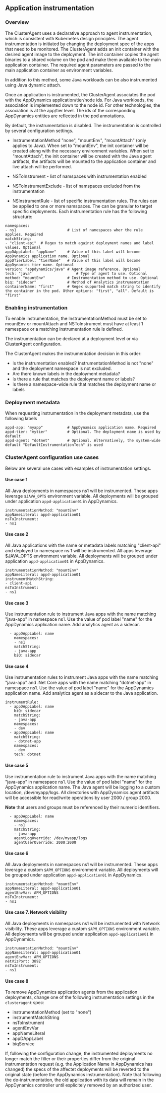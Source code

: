 ## Application instrumentation

### Overview

The ClusterAgent uses a declarative approach to agent instrumentation, which is consistent with Kubernetes design principles. 
The agent instrumentation is initiated by changing the deployment spec of the apps that need to be monitored. The ClusterAgent adds an init container with the desired agent image to the deployment. The init container copies the agent binaries to a shared volume on the pod and make them available to the main application container. The required agent parameters are passed to the main application container as environment variables. 

In addition to this method, some Java workloads can be also instrumented using Java dynamic attach.

Once an application is instrumented, the ClusterAgent associates the pod with the AppDynamics application/tier/node ids. For Java workloads, the association is implemented down to the node id. For other technologies, the association is at the app/tier level. The ids of the corresponding AppDynamics entities are reflected in the pod annotations.

By default, the instrumentation is disabled. The instrumentation is controlled by several configuration settings.
* InstrumentationMethod "none", "mountEnv", "mountAttach" (only applies to Java). When set to "mountEnv", the init container will be created along with the necessary environment variables. When set to "mountAttach", the init container will be created with the Java agent artifacts, the artifacts will be mounted to the application container and live attach will be performed.

* NSToInstrument - list of namspaces with instrumentation enabled
* NSToInstrumentExclude - list of namspaces excluded from the instrumentation
* NSInstrumentRule - list of specific instrumentation rules. The rules can be applied to one or more namspaces. The can be granular to target specific deployments. Each instrumentation rule has the following structure: 

```	  
namespaces:
- ns1						# List of namespaces wher the rule applies. Required
matchString: 
- "client-api"	# Regex to match against deployment names and label values. Optional
appDAppLabel: "appName"		# Value of this label will become AppDynamics application name. Optional			
appDTierLabel: "tierName"	# Value of this label will become AppDynamics tier name. Optional			
version: "appdynamics/java"	# Agent image reference. Optional
tech: "java"					# Type of agent to use. Optional
method: "mountEnv"			# Instrumentation method to use. Optional
biq: "sidecar"				# Method of Analytics instrumentation
containerName: "first"		# Regex supported match string to identify the container in the pod. Other options: "first", "all". Default is "first"
```

### Enabling instrumentation
To enable instrumentation, the InstrumentationMethod must be set to mountEnv or mountAttach and NSToInstrument must have at least 1 namespace or a matching instrumentation rule is defined.

The instrumentation can be declared at a deployment level or via ClusterAgent configuration.

 
The ClusterAgent makes the instrumentation decision in this order:

* Is the instrumentation enabled? InstrumentationMethod is not "none" and the deployment namespace is not excluded.
* Are there known labels in the deployment metadata?
* Is there a rule that matches the deployment name or labels?
* Is there a namespace-wide rule that matches the deployment	name or labels

### Deployment metadata
When requesting instrumentation in the deployment metadata, use the following labels

```
appd-app: "myapp"			# AppDynamics application name. Required
appd-tier: "mytier"  		# Optional. The deployment name is used by default
appd-agent: "dotnet" 		# Optional. Alternatively, the system-wide default "DefaultInstrumentationTech" is used
```


### ClusterAgent configuration use cases
Below are several use cases with examples of instrumentation settings.

#### Use case 1
All Java deployments in namespaces ns1 will be instrumented. These apps leverage `$JAVA_OPTS` environment variable. All deployments will be grouped under application `appd-application01` in AppDynamics.

```
instrumentationMethod: "mountEnv"
appNameLiteral: appd-application01
nsToInstrument:
- ns1
```

#### Use case 2 
All Java applications with the name or metadata labels matching "client-api"
and deployed to namespace ns 1 will be instrumented. All apps leverage $JAVA_OPTS environment variable. All deployments will be grouped under application `appd-application01` in AppDynamics.

```
instrumentationMethod: "mountEnv"
appNameLiteral: appd-application01
instrumentMatchString:
- client-api
nsToInstrument:
- ns1
```


#### Use case 3
Use instrumentation rule to instrument Java apps with the name matching "java-app" in namespace ns1. Use the value of pod label "name" for the AppDynamics application name. Add analytics agent as a sidecar.

```instrumentRule:
  - appDAppLabel: name
    namespaces:
    - ns1
    matchString: 
    - java-app
    biQ: sidecar
```


#### Use case 4
Use instrumentation rules to instrument Java apps with the name matching "java-app"  and .Net Core apps with the name matching "dotnet-app" in namespace ns1.  Use the value of pod label "name" for the AppDynamics application name. Add analytics agent as a sidecar to the Java application.


```
instrumentRule:
  - appDAppLabel: name
    biQ: sidecar
    matchString:
    - java-app
    namespaces:
    - dev
  - appDAppLabel: name
    matchString:
    - dotnet-app
    namespaces:
    - dev
    tech: dotnet
```

#### Use case 5
Use instrumentation rule to instrument Java apps with the name matching "java-app" in namespace ns1. Use the value of pod label "name" for the AppDynamics application name. 
The Java agent will be logging to a custom location, /dev/myapp/logs. All directories with AppDynamics agent artifacts will be accessible for read/write operations by user 2000 / group 2000.
 
**Note** that users and groups must be referenced by their numeric identifiers.

```instrumentRule:
  - appDAppLabel: name
    namespaces:
    - ns1
    matchString: 
    - java-app
    agentLogOverride: /dev/myapp/logs
    agentUserOverride: 2000:2000
```

#### Use case 6
All Java deployments in namespaces ns1 will be instrumented. These apps leverage a custom `$APM_OPTIONS` environment variable. All deployments will be grouped under application `appd-application01` in AppDynamics.

```
instrumentationMethod: "mountEnv"
appNameLiteral: appd-application01
agentEnvVar: APM_OPTIONS
nsToInstrument:
- ns1
```

#### Use case 7. Network visibility
All Java deployments in namespaces ns1 will be instrumented with Network visibility. These apps leverage a custom `$APM_OPTIONS` environment variable. All deployments will be grouped under application `appd-application01` in AppDynamics.

```
instrumentationMethod: "mountEnv"
appNameLiteral: appd-application01
agentEnvVar: APM_OPTIONS
netVizPort: 3892
nsToInstrument:
- ns1
```

#### Use case 8
To remove AppDynamics application agents from the application deployments, change one of the following instrumentation settings in the `clusteragent` spec:

* instrumentationMethod (set to "none")
* instrumentMatchString
* nsToInstrument
* agentEnvVar
* appNameLiteral
* appDAppLabel
* biqService

If, following the configuration change, the instrumented deployments no longer match the filter or their properties differ from the original instrumentation request (e.g. the Application Name in AppDynamics has changed) the specs of the affectet deployments will be reverted to the original state (before the AppDynamics instrumentation).
Note that following the de-instrumentation, the old application with its data will remain in the AppDynamics controller until explicitely removed by an authorized user.